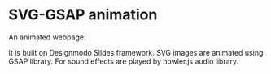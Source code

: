 # SVG-GSAP animation
An animated webpage.

It is built on Designmodo Slides framework. SVG images are animated using GSAP library. For sound effects are played by howler.js audio library.
